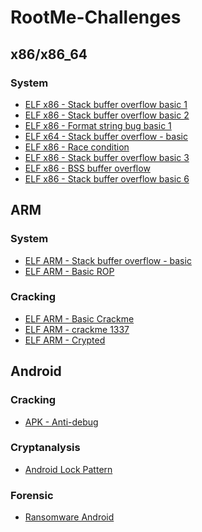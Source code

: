 # RootMe-Challenges

## x86/x86_64
### System
<ul>
  <li><a href="https://github.com/galbarak4/RootMe-Challenges/tree/master/System/ELF%20x86%20-%20Stack%20buffer%20overflow%20basic%201">ELF x86 - Stack buffer overflow basic 1</a></li>
  <li><a href="https://github.com/galbarak4/RootMe-Challenges/tree/master/System/ELF%20x86%20-%20Stack%20buffer%20overflow%20basic%202">ELF x86 - Stack buffer overflow basic 2</a></li>
  <li><a href="https://github.com/galbarak4/RootMe-Challenges/tree/master/System/ELF%20x86%20-%20Format%20string%20bug%20basic%201">ELF x86 - Format string bug basic 1</a></li>
  <li><a href="https://github.com/galbarak4/RootMe-Challenges/tree/master/System/ELF%20x64%20-%20Stack%20buffer%20overflow%20-%20basic">ELF x64 - Stack buffer overflow - basic</a></li>
  <li><a href="https://github.com/galbarak4/RootMe-Challenges/tree/master/System/ELF%20x86%20-%20Race%20condition">ELF x86 - Race condition</a></li>
  <li><a href="https://github.com/galbarak4/RootMe-Challenges/tree/master/System/ELF%20x86%20-%20Stack%20buffer%20overflow%20basic%203">ELF x86 - Stack buffer overflow basic 3</a></li>
  <li><a href="https://github.com/galbarak4/RootMe-Challenges/tree/master/System/ELF%20x86%20-%20BSS%20buffer%20overflow">ELF x86 - BSS buffer overflow</a></li>
  <li><a href="https://github.com/galbarak4/RootMe-Challenges/tree/master/ELF%20x86%20-%20Stack%20buffer%20overflow%20basic%206">ELF x86 - Stack buffer overflow basic 6</a></li>
  
</ul>

## ARM
### System
<ul>
  <li><a href="https://github.com/galbarak4/RootMe-Challenges/tree/master/System/ELF%20ARM%20-%20Stack%20buffer%20overflow%20-%20basic">ELF ARM - Stack buffer overflow - basic</a></li>
  <li><a href="https://github.com/galbarak4/RootMe-Challenges/tree/master/System/ELF%20ARM%20-%20Basic%20ROP">ELF ARM - Basic ROP</a></li>
</ul>

### Cracking
<ul>
  <li><a href="https://github.com/galbarak4/RootMe-Challenges/tree/master/Cracking/ELF%20ARM%20-%20Basic%20Crackme">ELF ARM - Basic Crackme</a></li>
  <li><a href="https://github.com/galbarak4/RootMe-Challenges/tree/master/Cracking/ELF%20ARM%20-%20crackme%201337">ELF ARM - crackme 1337</a></li>
  <li><a href="https://github.com/galbarak4/RootMe-Challenges/tree/master/Cracking/ELF%20ARM%20-%20Crypted">ELF ARM - Crypted</a></li>
</ul>

## Android
### Cracking
<ul>
  <li><a href="https://github.com/galbarak4/RootMe-Challenges/tree/master/Cracking/APK%20-%20Anti-debug">APK - Anti-debug</a></li>
</ul>

### Cryptanalysis
<ul>
  <li><a href="https://github.com/galbarak4/RootMe-Challenges/tree/master/Cryptanalysis/Android%20Lock%20Pattern">Android Lock Pattern</a></li>
</ul>

### Forensic
<ul>
  <li><a href="https://github.com/galbarak4/RootMe-Challenges/tree/master/Forensic/Ransomware%20Android">Ransomware Android</a></li>
</ul>
